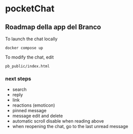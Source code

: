 # pocketChat
## Roadmap della app del Branco

To launch the chat locally

    docker compose up

To modify the chat, edit

    pb_public/index.html

### next steps
- search
- reply
- link
- reactions (emoticon)
- pinned message
- message edit and delete
- automatic scroll disable when reading above
- when reopening the chat, go to the last unread message

